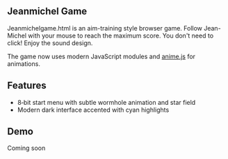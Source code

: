 ## Jeanmichel Game

Jeanmichelgame.html is an aim-training style browser game. Follow Jean-Michel with your mouse to reach the maximum score. You don't need to click! Enjoy the sound design.

The game now uses modern JavaScript modules and [anime.js](https://animejs.com/) for animations.

## Features

- 8‑bit start menu with subtle wormhole animation and star field
- Modern dark interface accented with cyan highlights

## Demo

Coming soon
